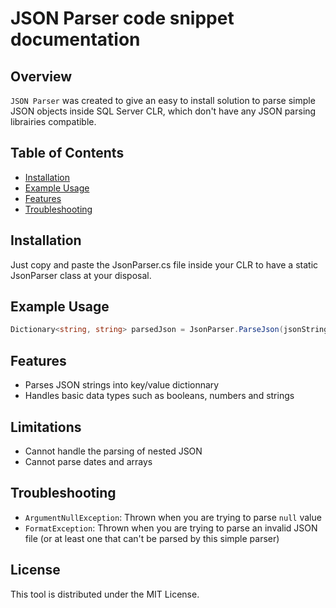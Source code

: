 
# JSON Parser code snippet documentation

## Overview

`JSON Parser` was created to give an easy to install solution to parse simple JSON objects inside SQL Server CLR, which don't have any JSON parsing librairies compatible.

## Table of Contents

- [Installation](#installation)
- [Example Usage](#example-usage)
- [Features](#features)
- [Troubleshooting](#troubleshooting)

## Installation

Just copy and paste the JsonParser.cs file inside your CLR to have a static JsonParser class at your disposal.

## Example Usage

```cs
Dictionary<string, string> parsedJson = JsonParser.ParseJson(jsonString);
```

## Features

- Parses JSON strings into key/value dictionnary
- Handles basic data types such as booleans, numbers and strings

## Limitations

- Cannot handle the parsing of nested JSON
- Cannot parse dates and arrays

## Troubleshooting

- `ArgumentNullException`: Thrown when you are trying to parse `null` value
- `FormatException`: Thrown when you are trying to parse an invalid JSON file (or at least one that can't be parsed by this simple parser)

## License

This tool is distributed under the MIT License.
